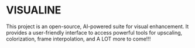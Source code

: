 # VISUALINE

This project is an open-source, AI-powered suite for visual enhancement. It provides a user-friendly interface to access powerful tools for upscaling, colorization, frame interpolation, and A LOT more to come!!!